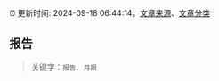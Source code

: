 :alarm_clock: 更新时间: 2024-09-18 06:44:14。[文章来源](/README.md)、[文章分类](/TAGS.md)

## 报告


> 关键字：`报告`、`月报`



